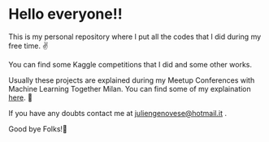 # Hello everyone!!

This is my personal repository where I put all the codes that I did during my free time. :v:

You can find some Kaggle competitions that I did and some other works. 

Usually these projects are explained during my Meetup Conferences with Machine Learning Together Milan. You can find some of my explaination [here](https://www.youtube.com/playlist?list=PLjb-lLu1LyjT9QKEqy-lMquMhceEtAY0t).  :muscle:

If you have any doubts contact me at juliengenovese@hotmail.it .

Good bye Folks!:clap:



